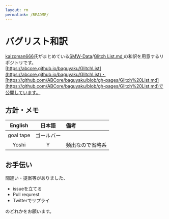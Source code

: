 ```yaml
---
layout: rm
permalink: /README/
---
```


# バグリスト和訳

[kaizoman666](https://github.com/kaizoman666)氏がまとめている[SMW-Data](https://github.com/kaizoman666/SMW-Data)/[Glitch List.md
](https://github.com/kaizoman666/SMW-Data/blob/master/Glitch%20List.md)の和訳を用意するリポジトリです。  
[https://abcore.github.io/baguyaku/GlitchList](https://abcore.github.io/baguyaku/GlitchList)・[https://github.com/ABCore/baguyaku/blob/gh-pages/Glitch%20List.md](https://github.com/ABCore/baguyaku/blob/gh-pages/Glitch%20List.md)で公開しています。

## 方針・メモ

| English | 日本語 | 備考 |
|:-----------:|:------------:|:-----------|
| goal tape | ゴールバー ||
| Yoshi | Y | 頻出なので省略系|

## お手伝い

間違い・提案等がありました、

* issueを立てる
* Pull requrest
* Twitterでリプライ

のどれかをお願います。


